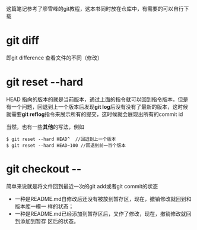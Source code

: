 这篇笔记参考了廖雪峰的git教程，这本书同时放在仓库中，有需要的可以自行下载

# git diff <file>
即git difference 查看文件的不同（修改）

# git reset --hard <commit id>
HEAD 指向的版本的就是当前版本，通过上面的指令就可以回到指令版本，但是有一个问题，回退到上一个版本后发现**git log**后没有没有了最新的版本，这时候就需要**git reflog**指令来展示所有的提交，这时候就会展现出所有的commit id

当然，也有一些**其他**的写法，例如

    $ git reset --hard HEAD^  //回退到上一个版本
    $ git reset --hard HEAD~100 //回退到前一百个版本

# git checkout -- <file>
简单来说就是将文件回到最近一次的git add或者git commit的状态
- ⼀种是README.md⾃修改后还没有被放到暂存区，现在，撤销修改就回到和版本库⼀模⼀
样的状态；
- ⼀种是README.md已经添加到暂存区后，⼜作了修改，现在，撤销修改就回到添加到暂存
区后的状态。

